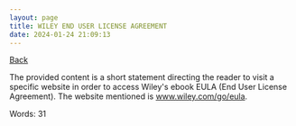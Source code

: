 ```yaml
---
layout: page
title: WILEY END USER LICENSE AGREEMENT
date: 2024-01-24 21:09:13
---
```


[Back](./)


The provided content is a short statement directing the reader to visit a specific website in order to access Wiley's ebook EULA (End User License Agreement). The website mentioned is www.wiley.com/go/eula.

Words: 31